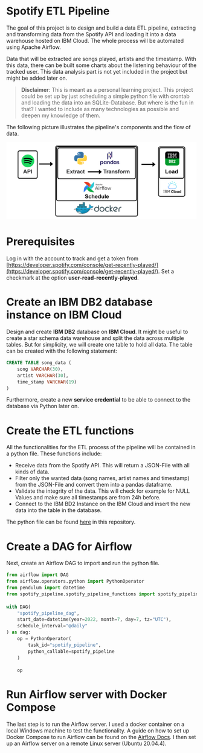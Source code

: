 # Spotify ETL Pipeline

The goal of this project is to design and build a data ETL pipeline, extracting and transforming data from the Spotify 
API and loading it into a data warehouse hosted on IBM Cloud. The whole process will be automated using Apache Airflow.

Data that will be extracted are songs played, artists and the timestamp. With this data, there can be built some charts 
about the listening behaviour of the tracked user. This data analysis part is not yet included in the project but might 
be added later on.

> **Disclaimer**: This is meant as a personal learning project. This project could be set up by just scheduling a simple
> python file with crontab and loading the data into an SQLite-Database. But where is the fun in that? I wanted to include
> as many technologies as possible and deepen my knowledge of them.

The following picture illustrates the pipeline's components and the flow of data.

![](images/pipeline_schema.png "Schema")

# Prerequisites
Log in with the account to track and get a token from [https://developer.spotify.com/console/get-recently-played/](https://developer.spotify.com/console/get-recently-played/). 
Set a checkmark at the option <b>user-read-recently-played</b>.

# Create an IBM DB2 database instance on IBM Cloud
Design and create <b>IBM DB2</b> database on <b>IBM Cloud</b>. It might be useful to create a star schema data warehouse 
and split the data across multiple tables. But for simplicity, we will create one table to hold all data. The table
can be created with the following statement:

```sql
CREATE TABLE song_data (
    song VARCHAR(30),
    artist VARCHAR(30), 
    time_stamp VARCHAR(19)
)
```
Furthermore, create a new <b>service credential</b> to be able to connect to the database via Python later on. 

# Create the ETL functions
All the functionalities for the ETL process of the pipeline will be contained in a python file. These functions include:
- Receive data from the Spotify API. This will return a JSON-File with all kinds of data.
- Filter only the wanted data (song names, artist names and timestamp) from the JSON-File and convert them into a pandas 
  dataframe.
- Validate the integrity of the data. This will check for example for NULL Values and make sure all 
  timestamps are from 24h before.
- Connect to the IBM BD2 Instance on the IBM Cloud and insert the new data into the table in the database.

The python file can be found [here](dags/spotify_pipeline/spotify_pipeline_functions.py) in this repository.

# Create a DAG for Airflow
Next, create an Airflow DAG to import and run the python file.

```python
from airflow import DAG
from airflow.operators.python import PythonOperator
from pendulum import datetime
from spotify_pipeline.spotify_pipeline_functions import spotify_pipeline

with DAG(
    "spotify_pipeline_dag",
    start_date=datetime(year=2022, month=7, day=7, tz="UTC"),
    schedule_interval="@daily"
) as dag:
    op = PythonOperator(
        task_id="spotify_pipeline",
        python_callable=spotify_pipeline
    )

    op
```

# Run Airflow server with Docker Compose 
The last step is to run the Airflow server. I used a docker container on a local Windows machine to test the functionality.
A guide on how to set up Docker Compose to run Airflow can be found on the [Airflow Docs](https://airflow.apache.org/docs/apache-airflow/stable/start/docker.html).
I then set up an Airflow server on a remote Linux server (Ubuntu 20.04.4).

